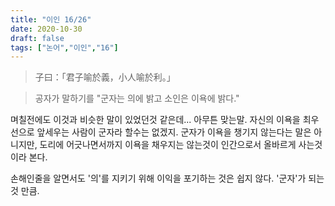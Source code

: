 ```yaml
---
title: "이인 16/26"
date: 2020-10-30
draft: false
tags: ["논어","이인","16"]
---
```


> 子曰：「君子喻於義，小人喻於利。」

> 공자가 말하기를 "군자는 의에 밝고 소인은 이욕에 밝다."

며칠전에도 이것과 비슷한 말이 있었던것 같은데... 아무튼 맞는말.
자신의 이욕을 최우선으로 앞세우는 사람이 군자라 할수는 없겠지.
군자가 이욕을 챙기지 않는다는 말은 아니지만,
도리에 어긋나면서까지 이욕을 채우지는 않는것이 인간으로서 올바르게 사는것이라 본다.

손해인줄을 알면서도 '의'를 지키기 위해 이익을 포기하는 것은 쉽지 않다.
'군자'가 되는 것 만큼. 
